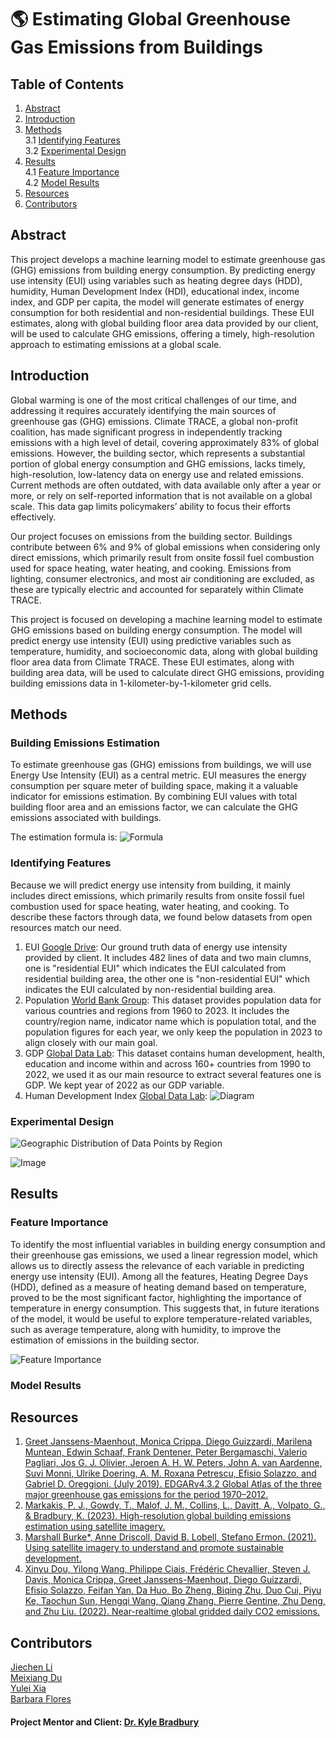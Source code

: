 # 🌎 Estimating Global Greenhouse Gas Emissions from Buildings

## Table of Contents
1. [Abstract](#Abstract)
2. [Introduction](#Introduction)
3. [Methods](#Methods)  
   3.1 [Identifying Features](#IdentifyingFeatures)  
   3.2 [Experimental Design](#ExperimentalDesign) 
4. [Results](#Results)  
   4.1 [Feature Importance](#FeatureImportance)  
   4.2 [Model Results](#ModelResults)
5. [Resources](#Resources)  
6. [Contributors](#Contributors)


## Abstract <a name="Abstract"></a>
This project develops a machine learning model to estimate greenhouse gas (GHG) emissions from building energy consumption. By predicting energy use intensity (EUI) using variables such as heating degree days (HDD), humidity, Human Development Index (HDI), educational index, income index, and GDP per capita, the model will generate estimates of energy consumption for both residential and non-residential buildings. These EUI estimates, along with global building floor area data provided by our client, will be used to calculate GHG emissions, offering a timely, high-resolution approach to estimating emissions at a global scale.


## Introduction <a name="Introduction"></a>

Global warming is one of the most critical challenges of our time, and addressing it requires accurately identifying the main sources of greenhouse gas (GHG) emissions. Climate TRACE, a global non-profit coalition, has made significant progress in independently tracking emissions with a high level of detail, covering approximately 83% of global emissions. However, the building sector, which represents a substantial portion of global energy consumption and GHG emissions, lacks timely, high-resolution, low-latency data on energy use and related emissions. Current methods are often outdated, with data available only after a year or more, or rely on self-reported information that is not available on a global scale. This data gap limits policymakers’ ability to focus their efforts effectively.

Our project focuses on emissions from the building sector. Buildings contribute between 6% and 9% of global emissions when considering only direct emissions, which primarily result from onsite fossil fuel combustion used for space heating, water heating, and cooking. Emissions from lighting, consumer electronics, and most air conditioning are excluded, as these are typically electric and accounted for separately within Climate TRACE.

This project is focused on developing a machine learning model to estimate GHG emissions based on building energy consumption. The model will predict energy use intensity (EUI) using predictive variables such as temperature, humidity, and socioeconomic data, along with global building floor area data from Climate TRACE. These EUI estimates, along with building area data, will be used to calculate direct GHG emissions, providing building emissions data in 1-kilometer-by-1-kilometer grid cells.

## Methods <a name="Methods"></a>

### Building Emissions Estimation <a name="BuildingEmissionsEstimation"></a>

To estimate greenhouse gas (GHG) emissions from buildings, we will use Energy Use Intensity (EUI) as a central metric. EUI measures the energy consumption per square meter of building space, making it a valuable indicator for emissions estimation. By combining EUI values with total building floor area and an emissions factor, we can calculate the GHG emissions associated with buildings.

The estimation formula is:
![Formula](/figures/formula.png)

### Identifying Features <a name="IdentifyingFeatures"></a>

Because we will predict energy use intensity from building, it mainly includes direct emissions, which primarily results from onsite fossil fuel combustion used for space heating, water heating, and cooking. To describe these factors through data, we found below datasets from open resources match our need. 
1. EUI [Google Drive](https://drive.google.com/uc?id=12qGq_DLefI1RihIF_RKQUyJtm480-xRC): Our ground truth data of energy use intensity provided by client. It includes 482 lines of data and two main clumns, one is "residential EUI" which indicates the EUI calculated from residential building area, the other one is "non-residential EUI" which indicates the EUI calculated by non-residential building area.
2. Population [World Bank Group](https://data.worldbank.org/indicator/SP.POP.TOTL): This dataset provides population data for various countries and regions from 1960 to 2023. It includes the country/region name, indicator name which is population total, and the population figures for each year, we only keep the population in 2023 to align closely with our main goal.
3. GDP [Global Data Lab](https://globaldatalab.org/shdi/metadata/shdi/): This dataset contains human development, health, education and income within and across 160+ countries from 1990 to 2022, we used it as our main resource to extract several features one is GDP. We kept year of 2022 as our GDP variable.
4. Human Development Index [Global Data Lab](https://globaldatalab.org/shdi/metadata/shdi/): 
![Diagram](/figures/diagram.png)


### Experimental Design <a name="ExperimentalDesign"></a>

![Geographic Distribution of Data Points by Region](/figures/region_map.png)


![Image](/figures/experimental_design.png)


## Results  <a name="Results"></a>

### Feature Importance <a name="FeatureImportance"></a>

To identify the most influential variables in building energy consumption and their greenhouse gas emissions, we used a linear regression model, which allows us to directly assess the relevance of each variable in predicting energy use intensity (EUI). Among all the features, Heating Degree Days (HDD), defined as a measure of heating demand based on temperature, proved to be the most significant factor, highlighting the importance of temperature in energy consumption. This suggests that, in future iterations of the model, it would be useful to explore temperature-related variables, such as average temperature, along with humidity, to improve the estimation of emissions in the building sector.

![Feature Importance](/figures/feature_importance.jpeg)

### Model Results <a name="ModelResults"></a>

## Resources  <a name="Resources"></a>
1. [Greet Janssens-Maenhout, Monica Crippa, Diego Guizzardi, Marilena Muntean, Edwin Schaaf, Frank Dentener, Peter Bergamaschi, Valerio Pagliari, Jos G. J. Olivier, Jeroen A. H. W. Peters, John A. van Aardenne, Suvi Monni, Ulrike Doering, A. M. Roxana Petrescu, Efisio Solazzo, and Gabriel D. Oreggioni. (July 2019). EDGARv4.3.2 Global Atlas of the three major greenhouse gas emissions for the period 1970–2012.](https://essd.copernicus.org/articles/11/959/2019/)
2. [Markakis, P. J., Gowdy, T., Malof, J. M., Collins, L., Davitt, A., Volpato, G., & Bradbury, K. (2023). High-resolution global building emissions estimation using satellite imagery.](https://www.climatechange.ai/papers/neurips2023/128/paper.pdf)
3. [Marshall Burke*, Anne Driscoll, David B. Lobell, Stefano Ermon. (2021). Using satellite imagery to understand and promote sustainable development.](https://www.science.org/doi/full/10.1126/science.abe8628)
4. [Xinyu Dou, Yilong Wang, Philippe Ciais, Frédéric Chevallier, Steven J. Davis, Monica Crippa, Greet Janssens-Maenhout, Diego Guizzardi, Efisio Solazzo, Feifan Yan, Da Huo, Bo Zheng, Biqing Zhu, Duo Cui, Piyu Ke, Taochun Sun, Hengqi Wang, Qiang Zhang, Pierre Gentine, Zhu Deng, and Zhu Liu. (2022). Near-realtime global gridded daily CO2 emissions.](https://www.sciencedirect.com/science/article/pii/S2666675821001077)


## Contributors  <a name="Contributors"></a>
[Jiechen Li](https://github.com/carrieli15)  
[Meixiang Du](https://github.com/dumeixiang)  
[Yulei Xia](https://github.com/AliciaXia222)  
[Barbara Flores](https://github.com/BarbaraPFloresRios)  



#### Project Mentor and Client: [Dr. Kyle Bradbury](https://energy.duke.edu/about/staff/kyle-bradbury)



